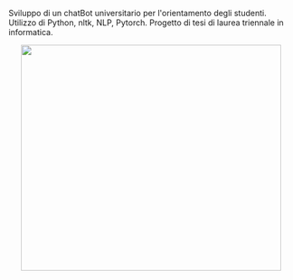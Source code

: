 Sviluppo di un chatBot universitario per l'orientamento degli studenti.
Utilizzo di Python, nltk, NLP, Pytorch.
Progetto di tesi di laurea triennale in informatica.

<p align="center">
  <img width="460" height="400" src="https://user-images.githubusercontent.com/56475652/216560660-46bcba6c-e0dc-46b0-80ea-0e148f1b7aa3.png">
</p>


